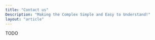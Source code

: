 ```yaml
---
title: "Contact us"
Description: "Making the Complex Simple and Easy to Understand!"
layout: "article"
---
```

TODO
